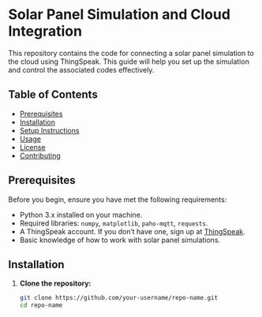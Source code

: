 # Solar Panel Simulation and Cloud Integration

This repository contains the code for connecting a solar panel simulation to the cloud using ThingSpeak. This guide will help you set up the simulation and control the associated codes effectively.

## Table of Contents
- [Prerequisites](#prerequisites)
- [Installation](#installation)
- [Setup Instructions](#setup-instructions)
- [Usage](#usage)
- [License](#license)
- [Contributing](#contributing)

## Prerequisites

Before you begin, ensure you have met the following requirements:

- Python 3.x installed on your machine.
- Required libraries: `numpy`, `matplotlib`, `paho-mqtt`, `requests`.
- A ThingSpeak account. If you don’t have one, sign up at [ThingSpeak](https://thingspeak.com/).
- Basic knowledge of how to work with solar panel simulations.

## Installation

1. **Clone the repository:**
   ```bash
   git clone https://github.com/your-username/repo-name.git
   cd repo-name

